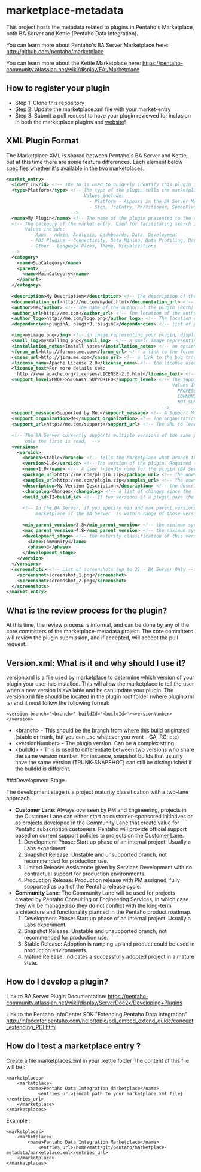 marketplace-metadata
====================

This project hosts the metadata related to plugins in Pentaho's Marketplace, both BA Server and Kettle (Pentaho Data Integration).  

You can learn more about Pentaho's BA Server Marketplace here:
http://github.com/pentaho/marketplace

You can learn more about the Kettle Marketplace here:
https://pentaho-community.atlassian.net/wiki/display/EAI/Marketplace

How to register your plugin
---------------------------
* Step 1: Clone this repository
* Step 2: Update the marketplace.xml file with your market-entry
* Step 3: Submit a pull request to have your plugin reviewed for inclusion in both the marketplace plugins and [website](http://www.pentaho.com/marketplace/)!

XML Plugin Format
-----------------
The Marketplace XML is shared between Pentaho's BA Server and Kettle, but at 
this time there are some feature differences.  Each element below specifies whether it's available in the two marketplaces.

```xml
<market_entry>
  <id>MY_ID</id> <!-- The ID is used to uniquely identify this plugin in the system. Required (Both) -->
  <type>Platform</type> <!-- The type of the plugin tells the marketplace how to install the plugin, and where it's applicable. Required (Both)
                             Values include:
                               - Platform - Appears in the BA Server Marketplace
                               - Step, JobEntry, Partitioner, SpoonPlugin, Database, Repository, ImportRule, Mixed - Appears in Kettle
                        -->
  <name>My Plugin</name> <!-- The name of the plugin presented to the user. Required (Both) -->
  <!-- The category of the market entry. Used for facilitating search in the marketplace. (Both) 
       Values include:
         - Apps - Admin, Analysis, Dashboards, Data, Development
         - PDI Plugins - Connectivity, Data Mining, Data Profiling, Data Quality, Enhancements, Lifecycle Management, Lookup
         - Other - Language Packs, Theme, Visualizations
  -->
  <category> 
    <name>SubCategory</name>
    <parent>
      <name>MainCategory</name>
    </parent>
  </category>
  
  <description>My Description</description> <!-- The description of the plugin presented to the user (Both) -->
  <documentation_url>http://me.com/mydoc.html</documentation_url> <!-- a url to documentation about the plugin (Both) -->
  <author>Me</author> <!-- The name of the author of the plugin (Both) -->
  <author_url>http://me.com</author_url> <!-- The location of the author's website (BA Server only) -->
  <author_logo>http://me.com/logo.png</author_logo> <!-- The location of the author's logo (BA Server only) -->
  <dependencies>pluginA, pluginB, pluginC</dependencies> <!-- list of plugins required for the correct operation of this plugin (BA Server only) -->

  <img>myimage.png</img> <!-- an image representing your plugin, displayed in the Marketplace (BA Server only) -->
  <small_img>mysmallimg.png</small_img>  <!-- a small image representing your plugin, displayed in the Marketplace (BA Server only) -->
  <installation_notes>Install Notes</installation_notes> <!-- an optional set of notes that displays during install for a plugin (BA Server only) -->
  <forum_url>http://forums.me.com</forum_url> <!-- a link to the forum related to this plugin (PDI only) -->
  <cases_url>http://jira.me.com</cases_url> <!-- a link to the bug tracking system related to this plugin (Kettle only) -->
  <license_name>Apache License 2.0</license_name> <!-- the license used by the plugin (Kettle only) --> 
  <license_text>For more details see:
    http://www.apache.org/licenses/LICENSE-2.0.html</license_text> <!-- the license text of the plugin (Kettle only) -->
  <support_level>PROFESSIONALY_SUPPORTED</support_level> <!-- The Support level which is available for this plugin (Kettle Only) 
                                                              Values Include: 
                                                                PROFESSIONALLY_SUPPORTED
                                                                COMMUNITY_SUPPORTED
                                                                NOT_SUPPORTED
                                                          --> 
  <support_message>Supported by Me.</support_message> <!-- A Support Message (Kettle only) -->
  <support_organization>Me</support_organization> <!-- The organization claiming support (Kettle only) -->
  <support_url>http://me.com/support</support_url> <!-- The URL to learn more about support for this plugin (Spoon only)-->
  
  <!-- The BA Server currently supports multiple versions of the same plugin with branches, Kettle currently does not, 
       only the first is read,  -->
  <versions>
    <version>
      <branch>Stable</branch> <!-- Tells the Marketplace what branch this plugin belongs to. Required (Both)  -->
      <version>1.0</version> <!-- The version of the plugin. Required (Both) -->
      <name>1.0</name> <!-- A User friendly name for the plugin (BA Server only) -->
      <package_url>http://me.com/plugin.zip</package_url> <!-- The download URL of the actual plugin (Both) -->
      <samples_url>http://me.com/plugin.zip</samples_url> <!-- The download URL of samples for this plugin (BA Server only) -->
      <description>My Version Description</description> <!-- the description of the specific version (BA Server only) -->
      <changelog>Changes</changelog> <!-- a list of changes since the last update (BA Server only) -->
      <build_id>12<build_id> <!-- If two versions of a plugin have the same version, you can still distinguish them using the build id - useful for trunk-snapshot versions (BA Server only) -->
      
      <!-- In the BA Server, if you specify min and max parent versions, the plugin will only appear in the 
           marketplace if the BA Server  is within range of those versions. -->
      
      <min_parent_version>3.8</min_parent_version> <!-- the minimum system version this plugin is compatible with (BA Server only) -->
      <max_parent_version>4.8</max_parent_version> <!-- the maximum system version this plugin is compatible with (BA Server only) -->
      <development_stage> <!-- the maturity classification of this version (Both) -->
        <lane>Community</lane>
        <phase>3</phase>
      </development_stage>
    </version>
  </versions>
  <screenshots> <!-- List of screenshots (up to 3) - BA Server Only -->
    <screenshot>screenshot_1.png</screenshot>
    <screenshot>screenshot_2.png</screenshot>
  </screenshots>
</market_entry>
```

What is the review process for the plugin?
------------------------------------------
At this time, the review process is informal, and can be done by any of the core 
committers of the marketplace-metadata project.  The core committers will review 
the plugin submission, and if accepted, will accept the pull request.

  
Version.xml: What is it and why should I use it?
------------------------------------------
 
version.xml is a file used by marketplace to determine which version of your plugin your user has installed.
This will allow the marketplace to tell the user when a new version is available and he can update your plugin.
The version.xml file should be located in the plugin root folder (where plugin.xml is) and it must follow
the following format:

    <version branch='<branch>' buildId='<buildId>'><versionNumber></version>

 * &lt;branch&gt; - This should be the branch from where this build originated (stable or trunk, but you can use 
 whatever you want - GA, RC, etc)
 * &lt;versionNumber&gt; - The plugin version. Can be a complex string
 *  &lt;buildId&gt; - This is used to differentiate between two versions who share the same version number. For instance,
 snapshot builds that usually have the same version (TRUNK-SNAPSHOT) can still be distinguished if the buildId is
 different. 
 
###Development Stage

The development stage is a project maturity classification with a two-lane approach.

* __Customer Lane__: Always overseen by PM and Engineering, projects in the Customer Lane can either start as customer-sponsored initiatives or as projects developed in the Community Lane that create value for Pentaho subscription customers. Pentaho will provide official support based on current support policies to projects on the Customer Lane.
   1. Development Phase: Start up phase of an internal project. Usually a Labs experiment.
   2. Snapshot Release: Unstable and unsupported branch, not recommended for production use.
   3. Limited Release: Assistence given by Services Development with no contractual support for production environments.
   4. Production Release: Production release with PM assigned, fully supported as part of the Pentaho release cycle. 
* __Community Lane__: The Community Lane will be used for projects created by Pentaho Consulting or Engineering Services, in which case they will be managed so they do not conflict with the long-term architecture and functionality planned in the Pentaho product roadmap.
  1. Development Phase: Start up phase of an internal project. Usually a Labs experiment.
  2. Snapshot Release: Unstable and unsupported branch, not recommended for production use.
  3. Stable Release: Adoption is ramping up and product could be used in production environments.
  4. Mature Release: Indicates a successfully adopted project in a mature state. 
  
How do I develop a plugin?
--------------------------
Link to BA Server Plugin Documentation:
https://pentaho-community.atlassian.net/wiki/display/ServerDoc2x/Developing+Plugins

Link to the Pentaho InfoCenter SDK "Extending Pentaho Data Integration"
http://infocenter.pentaho.com/help/topic/pdi_embed_extend_guide/concept_extending_PDI.html

How do I test a marketplace entry ?
-----------------------------------
Create a file marketplaces.xml in your .kettle folder
The content of this file will be :

    <marketplaces>
        <marketplace>
            <name>Pentaho Data Integration Marketplace</name>
                <entries_url>{local path to your marketplace.xml file}</entries_url>
        </marketplace>
    </marketplaces>



Example :

    <marketplaces>
        <marketplace>
            <name>Pentaho Data Integration Marketplace</name>
                <entries_url>/home/matt/git/pentaho/marketplace-metadata/marketplace.xml</entries_url>
        </marketplace>
    </marketplaces>

